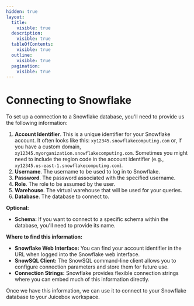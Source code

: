 ```yaml
---
hidden: true
layout:
  title:
    visible: true
  description:
    visible: true
  tableOfContents:
    visible: true
  outline:
    visible: true
  pagination:
    visible: true
---
```


# Connecting to Snowflake

To set up a connection to a Snowflake database, you'll need to provide us the following information:

1. **Account Identifier**. This is a unique identifier for your Snowflake account. It often looks like this: `xy12345.snowflakecomputing.com` or, if you have a custom domain, `xy12345.myorganization.snowflakecomputing.com`. Sometimes you might need to include the region code in the account identifier (e.g., `xy12345.us-east-1.snowflakecomputing.com`).
2. **Username**. The username to be used to log in to Snowflake.
3. **Password**. The password associated with the specified username.
4. **Role**. The role to be assumed by the user.&#x20;
5. **Warehouse**. The virtual warehouse that will be used for your queries.
6. **Database**. The database to connect to.&#x20;

**Optional:**&#x20;

* **Schema:** If you want to connect to a specific schema within the database, you'll need to provide its name.

**Where to find this information:**

* **Snowflake Web Interface:** You can find your account identifier in the URL when logged into the Snowflake web interface.
* **SnowSQL Client:** The SnowSQL command-line client allows you to configure connection parameters and store them for future use.
* **Connection Strings:** Snowflake provides flexible connection strings where you can embed much of this information directly.

Once we have this information, we can use it to connect to your Snowflake database to your Juicebox workspace.
